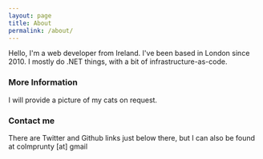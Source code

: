 ```yaml
---
layout: page
title: About
permalink: /about/
---
```


Hello, I'm a web developer from Ireland. I've been based in London since 2010. I mostly do .NET things, with a bit of infrastructure-as-code.

### More Information

I will provide a picture of my cats on request.

### Contact me

There are Twitter and Github links just below there, but I can also be found at colmprunty [at] gmail